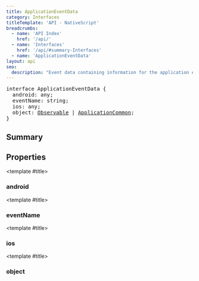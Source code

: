 ```yaml
---
title: ApplicationEventData
category: Interfaces
titleTemplate: 'API - NativeScript'
breadcrumbs: 
  - name: 'API Index'
    href: '/api/'
  - name: 'Interfaces'
    href: '/api/#summary-Interfaces'
  - name: 'ApplicationEventData'
layout: api
seo:
  description: "Event data containing information for the application events."
---
```


<!-- This page is auto generated, do not edit manually. -->
<!-- Run "yarn generate:api-docs" to regenerate -->

<script setup lang="ts">
  import { provide } from "vue";
  import API_DATA from "./ApplicationEventData.data.json";
  
  provide('API_DATA', API_DATA);
</script>

<APIRefHierarchy v-once />

<pre class="not-prose [&_a]:text-blue-400 [&_a]:no-underline">interface ApplicationEventData {
  android: any;
  eventName: string;
  ios: any;
  object: <a href="/api/class/Observable">Observable</a> | <a href="/api/class/ApplicationCommon">ApplicationCommon</a>;
}</pre>

<APIRefComment commentBase64="eyJibG9ja1RhZ3MiOltdLCJtb2RpZmllclRhZ3MiOnt9LCJzdW1tYXJ5IjpbeyJraW5kIjoidGV4dCIsInRleHQiOiJFdmVudCBkYXRhIGNvbnRhaW5pbmcgaW5mb3JtYXRpb24gZm9yIHRoZSBhcHBsaWNhdGlvbiBldmVudHMuIn1dfQ==" v-once />

## <Heading ignore>Summary</Heading>

<APIRefSummary v-once />

## Properties

<div class="isOptional">

<APIRef for="4680" v-once>

<template #title>

### android

</template>

</APIRef>

</div>

<div class="">

<APIRef for="4678" v-once>

<template #title>

### eventName

</template>

</APIRef>

</div>

<div class="isOptional">

<APIRef for="4679" v-once>

<template #title>

### ios

</template>

</APIRef>

</div>

<div class="">

<APIRef for="4681" v-once>

<template #title>

### object

</template>

</APIRef>

</div>
